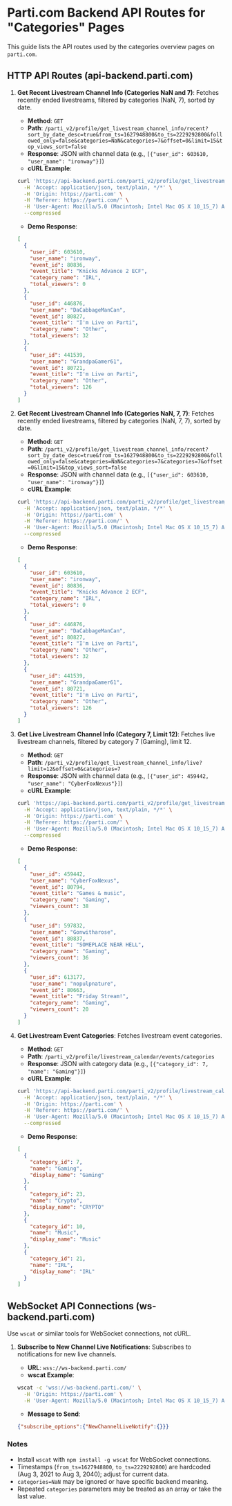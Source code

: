 # Parti.com Backend API Routes for "Categories" Pages

This guide lists the API routes used by the categories overview pages on `parti.com`.

## HTTP API Routes (api-backend.parti.com)

1. **Get Recent Livestream Channel Info (Categories NaN and 7)**:
   Fetches recently ended livestreams, filtered by categories (NaN, 7), sorted by date.

   - **Method**: `GET`
   - **Path**: `/parti_v2/profile/get_livestream_channel_info/recent?sort_by_date_desc=true&from_ts=1627948800&to_ts=2229292800&followed_only=false&categories=NaN&categories=7&offset=0&limit=15&top_views_sort=false`
   - **Response**: JSON with channel data (e.g., `[{"user_id": 603610, "user_name": "ironway"}]`)
   - **cURL Example**:

    ```bash
    curl 'https://api-backend.parti.com/parti_v2/profile/get_livestream_channel_info/recent?sort_by_date_desc=true&from_ts=1627948800&to_ts=2229292800&followed_only=false&categories=NaN&categories=7&offset=0&limit=15&top_views_sort=false' \
      -H 'Accept: application/json, text/plain, */*' \
      -H 'Origin: https://parti.com' \
      -H 'Referer: https://parti.com/' \
      -H 'User-Agent: Mozilla/5.0 (Macintosh; Intel Mac OS X 10_15_7) AppleWebKit/537.36 (KHTML, like Gecko) Chrome/136.0.0.0 Safari/537.36' \
      --compressed
    ```

   - **Demo Response**:

    ```json
    [
      {
        "user_id": 603610,
        "user_name": "ironway",
        "event_id": 80836,
        "event_title": "Knicks Advance 2 ECF",
        "category_name": "IRL",
        "total_viewers": 0
      },
      {
        "user_id": 446876,
        "user_name": "DaCabbageManCan",
        "event_id": 80827,
        "event_title": "I'm Live on Parti",
        "category_name": "Other",
        "total_viewers": 32
      },
      {
        "user_id": 441539,
        "user_name": "GrandpaGamer61",
        "event_id": 80721,
        "event_title": "I'm Live on Parti",
        "category_name": "Other",
        "total_viewers": 126
      }
    ]
    ```

2. **Get Recent Livestream Channel Info (Categories NaN, 7, 7)**:
   Fetches recently ended livestreams, filtered by categories (NaN, 7, 7), sorted by date.

   - **Method**: `GET`
   - **Path**: `/parti_v2/profile/get_livestream_channel_info/recent?sort_by_date_desc=true&from_ts=1627948800&to_ts=2229292800&followed_only=false&categories=NaN&categories=7&categories=7&offset=0&limit=15&top_views_sort=false`
   - **Response**: JSON with channel data (e.g., `[{"user_id": 603610, "user_name": "ironway"}]`)
   - **cURL Example**:

    ```bash
    curl 'https://api-backend.parti.com/parti_v2/profile/get_livestream_channel_info/recent?sort_by_date_desc=true&from_ts=1627948800&to_ts=2229292800&followed_only=false&categories=NaN&categories=7&categories=7&offset=0&limit=15&top_views_sort=false' \
      -H 'Accept: application/json, text/plain, */*' \
      -H 'Origin: https://parti.com' \
      -H 'Referer: https://parti.com/' \
      -H 'User-Agent: Mozilla/5.0 (Macintosh; Intel Mac OS X 10_15_7) AppleWebKit/537.36 (KHTML, like Gecko) Chrome/136.0.0.0 Safari/537.36' \
      --compressed
    ```

   - **Demo Response**:

    ```json
    [
      {
        "user_id": 603610,
        "user_name": "ironway",
        "event_id": 80836,
        "event_title": "Knicks Advance 2 ECF",
        "category_name": "IRL",
        "total_viewers": 0
      },
      {
        "user_id": 446876,
        "user_name": "DaCabbageManCan",
        "event_id": 80827,
        "event_title": "I'm Live on Parti",
        "category_name": "Other",
        "total_viewers": 32
      },
      {
        "user_id": 441539,
        "user_name": "GrandpaGamer61",
        "event_id": 80721,
        "event_title": "I'm Live on Parti",
        "category_name": "Other",
        "total_viewers": 126
      }
    ]
    ```

3. **Get Live Livestream Channel Info (Category 7, Limit 12)**:
   Fetches live livestream channels, filtered by category 7 (Gaming), limit 12.

   - **Method**: `GET`
   - **Path**: `/parti_v2/profile/get_livestream_channel_info/live?limit=12&offset=0&categories=7`
   - **Response**: JSON with channel data (e.g., `[{"user_id": 459442, "user_name": "CyberFoxNexus"}]`)
   - **cURL Example**:

    ```bash
    curl 'https://api-backend.parti.com/parti_v2/profile/get_livestream_channel_info/live?limit=12&offset=0&categories=7' \
      -H 'Accept: application/json, text/plain, */*' \
      -H 'Origin: https://parti.com' \
      -H 'Referer: https://parti.com/' \
      -H 'User-Agent: Mozilla/5.0 (Macintosh; Intel Mac OS X 10_15_7) AppleWebKit/537.36 (KHTML, like Gecko) Chrome/136.0.0.0 Safari/537.36' \
      --compressed
    ```

   - **Demo Response**:

    ```json
    [
      {
        "user_id": 459442,
        "user_name": "CyberFoxNexus",
        "event_id": 80794,
        "event_title": "Games & music",
        "category_name": "Gaming",
        "viewers_count": 38
      },
      {
        "user_id": 597832,
        "user_name": "Gonwitharose",
        "event_id": 80837,
        "event_title": "SOMEPLACE NEAR HELL",
        "category_name": "Gaming",
        "viewers_count": 36
      },
      {
        "user_id": 613177,
        "user_name": "nopulpnature",
        "event_id": 80663,
        "event_title": "Friday Stream!",
        "category_name": "Gaming",
        "viewers_count": 20
      }
    ]
    ```

4. **Get Livestream Event Categories**:
   Fetches livestream event categories.

   - **Method**: `GET`
   - **Path**: `/parti_v2/profile/livestream_calendar/events/categories`
   - **Response**: JSON with category data (e.g., `[{"category_id": 7, "name": "Gaming"}]`)
   - **cURL Example**:

    ```bash
    curl 'https://api-backend.parti.com/parti_v2/profile/livestream_calendar/events/categories' \
      -H 'Accept: application/json, text/plain, */*' \
      -H 'Origin: https://parti.com' \
      -H 'Referer: https://parti.com/' \
      -H 'User-Agent: Mozilla/5.0 (Macintosh; Intel Mac OS X 10_15_7) AppleWebKit/537.36 (KHTML, like Gecko) Chrome/136.0.0.0 Safari/537.36' \
      --compressed
    ```

   - **Demo Response**:

    ```json
    [
      {
        "category_id": 7,
        "name": "Gaming",
        "display_name": "Gaming"
      },
      {
        "category_id": 23,
        "name": "Crypto",
        "display_name": "CRYPTO"
      },
      {
        "category_id": 10,
        "name": "Music",
        "display_name": "Music"
      },
      {
        "category_id": 21,
        "name": "IRL",
        "display_name": "IRL"
      }
    ]
    ```

## WebSocket API Connections (ws-backend.parti.com)

Use `wscat` or similar tools for WebSocket connections, not cURL.

1. **Subscribe to New Channel Live Notifications**:
   Subscribes to notifications for new live channels.

   - **URL**: `wss://ws-backend.parti.com/`
   - **wscat Example**:

    ```bash
    wscat -c 'wss://ws-backend.parti.com/' \
      -H 'Origin: https://parti.com' \
      -H 'User-Agent: Mozilla/5.0 (Macintosh; Intel Mac OS X 10_15_7) AppleWebKit/537.36 (KHTML, like Gecko) Chrome/136.0.0.0 Safari/537.36'
    ```

   - **Message to Send**:

    ```json
    {"subscribe_options":{"NewChannelLiveNotify":{}}}
    ```

### Notes
- Install `wscat` with `npm install -g wscat` for WebSocket connections.
- Timestamps (`from_ts=1627948800`, `to_ts=2229292800`) are hardcoded (Aug 3, 2021 to Aug 3, 2040); adjust for current data.
- `categories=NaN` may be ignored or have specific backend meaning.
- Repeated `categories` parameters may be treated as an array or take the last value.